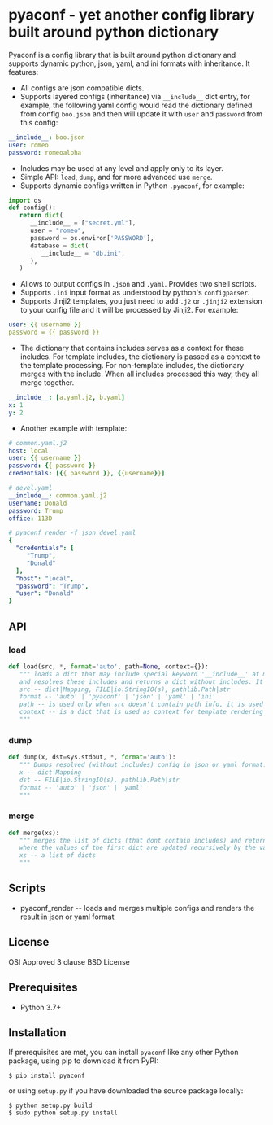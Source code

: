 # pyaconf - yet another config library built around python dictionary

Pyaconf is a config library that is built around python dictionary and supports dynamic python, json, yaml, and ini formats with inheritance.
It features:

* All configs are json compatible dicts.
* Supports layered configs (inheritance) via `__include__` dict entry, for example, the following yaml config would read the dictionary defined from config `boo.json` and then will update it with `user` and `password` from this config:

```yaml
__include__: boo.json
user: romeo
password: romeoalpha
```

* Includes may be used at any level and apply only to its layer. 
* Simple API: `load`, `dump`, and for more advanced use `merge`.
* Supports dynamic configs written in Python `.pyaconf`, for example:

```python
import os
def config():
   return dict(
      __include__ = ["secret.yml"],
      user = "romeo", 
      password = os.environ['PASSWORD'],
      database = dict(
         __include__ = "db.ini",
      ),
   )
```

* Allows to output configs in `.json` and `.yaml`. Provides two shell scripts.
* Supports `.ini` input format as understood by python's `configparser`.
* Supports Jinji2 templates, you just need to add `.j2` or `.jinji2` extension to your config file and it will be processed by Jinji2. For example:

```yaml
user: {{ username }}
password = {{ password }}
```

* The dictionary that contains includes serves as a context for these includes. For template includes, the dictionary is passed as a context to the template processing. For non-template includes, the dictionary merges with the include. When all includes processed this way, they all merge together.

```yaml
__include__: [a.yaml.j2, b.yaml]
x: 1
y: 2
```

* Another example with template:

```yaml
# common.yaml.j2
host: local
user: {{ username }}
password: {{ password }}
credentials: [{{ password }}, {{username}}]
```

```yaml
# devel.yaml
__include__: common.yaml.j2
username: Donald
password: Trump
office: 113D
```

```yaml
# pyaconf_render -f json devel.yaml
{
  "credentials": [
     "Trump",
     "Donald"
  ],
  "host": "local",
  "password": "Trump",
  "user": "Donald"
}
```

## API

### load

```python
def load(src, *, format='auto', path=None, context={}):
   """ loads a dict that may include special keyword '__include__' at multiple levels,
   and resolves these includes and returns a dict without includes. It can also read the input dict from a file
   src -- dict|Mapping, FILE|io.StringIO(s), pathlib.Path|str
   format -- 'auto' | 'pyaconf' | 'json' | 'yaml' | 'ini'
   path -- is used only when src doesn't contain path info, it is used for error messages and resolve relative include paths
   context -- is a dict that is used as context for template rendering if src is a template
   """
```

### dump

```python
def dump(x, dst=sys.stdout, *, format='auto'):
   """ Dumps resolved (without includes) config in json or yaml format. It doesn't preserve comments either. 
   x -- dict|Mapping
   dst -- FILE|io.StringIO(s), pathlib.Path|str
   format -- 'auto' | 'json' | 'yaml'
   """
```


### merge

```python
def merge(xs):
   """ merges the list of dicts (that dont contain includes) and returns a new dict
   where the values of the first dict are updated recursively by the values of the second dict.
   xs -- a list of dicts
   """
```

## Scripts

* pyaconf_render -- loads and merges multiple configs and renders the result in json or yaml format

## License

OSI Approved 3 clause BSD License

## Prerequisites

* Python 3.7+

## Installation

If prerequisites are met, you can install `pyaconf` like any other Python package, using pip to download it from PyPI:

    $ pip install pyaconf

or using `setup.py` if you have downloaded the source package locally:

    $ python setup.py build
    $ sudo python setup.py install
